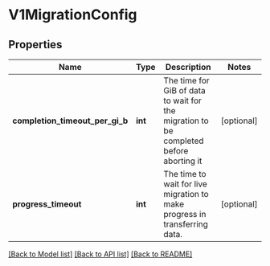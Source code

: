 # V1MigrationConfig

## Properties
Name | Type | Description | Notes
------------ | ------------- | ------------- | -------------
**completion_timeout_per_gi_b** | **int** | The time for GiB of data to wait for the migration to be completed before aborting it | [optional] 
**progress_timeout** | **int** | The time to wait for live migration to make progress in transferring data. | [optional] 

[[Back to Model list]](../README.md#documentation-for-models) [[Back to API list]](../README.md#documentation-for-api-endpoints) [[Back to README]](../README.md)


